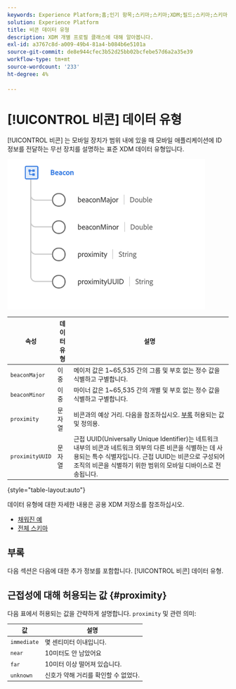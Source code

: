 ```yaml
---
keywords: Experience Platform;홈;인기 항목;스키마;스키마;XDM;필드;스키마;스키마;비콘;상호 작용 세부 정보;데이터 유형;데이터 유형;데이터 유형;
solution: Experience Platform
title: 비콘 데이터 유형
description: XDM 개별 프로필 클래스에 대해 알아봅니다.
exl-id: a3767c8d-a009-49b4-81a4-b084b6e5101a
source-git-commit: de8e944cfec3b52d25bb02bcfebe57d6a2a35e39
workflow-type: tm+mt
source-wordcount: '233'
ht-degree: 4%

---
```


# [!UICONTROL 비콘] 데이터 유형

[!UICONTROL 비콘] 는 모바일 장치가 범위 내에 있을 때 모바일 애플리케이션에 ID 정보를 전달하는 무선 장치를 설명하는 표준 XDM 데이터 유형입니다.

<img src="../images/data-types/beacon.png" width="450" /><br />

| 속성 | 데이터 유형 | 설명 |
| --- | --- | --- |
| `beaconMajor` | 이중 | 메이저 값은 1~65,535 간의 그룹 및 부호 없는 정수 값을 식별하고 구별합니다. |
| `beaconMinor` | 이중 | 마이너 값은 1~65,535 간의 개별 및 부호 없는 정수 값을 식별하고 구별합니다. |
| `proximity` | 문자열 | 비콘과의 예상 거리. 다음을 참조하십시오. [부록](#proximity) 허용되는 값 및 정의용. |
| `proximityUUID` | 문자열 | 근접 UUID(Universally Unique Identifier)는 네트워크 내부의 비콘과 네트워크 외부의 다른 비콘을 식별하는 데 사용되는 특수 식별자입니다. 근접 UUID는 비콘으로 구성되어 조직의 비콘을 식별하기 위한 범위의 모바일 디바이스로 전송됩니다. |

{style="table-layout:auto"}

데이터 유형에 대한 자세한 내용은 공용 XDM 저장소를 참조하십시오.

* [채워진 예](https://github.com/adobe/xdm/blob/master/components/datatypes/deprecated/beacon-interaction-details.example.1.json)
* [전체 스키마](https://github.com/adobe/xdm/blob/master/components/datatypes/deprecated/beacon-interaction-details.schema.json)

## 부록

다음 섹션은 다음에 대한 추가 정보를 포함합니다. [!UICONTROL 비콘] 데이터 유형.

## 근접성에 대해 허용되는 값 {#proximity}

다음 표에서 허용되는 값을 간략하게 설명합니다. `proximity` 및 관련 의미:

| 값 | 설명 |
| --- | --- |
| `immediate` | 몇 센티미터 이내입니다. |
| `near` | 10미터도 안 남았어요 |
| `far` | 10미터 이상 떨어져 있습니다. |
| `unknown` | 신호가 약해 거리를 확인할 수 없었다. |
